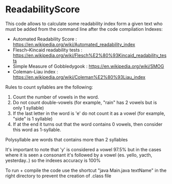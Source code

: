 # ReadabilityScore

This code allows to calculate some readability index form a given text who must be added from the command line after the code compilation
Indexes:
 -  Automated Readability Score : https://en.wikipedia.org/wiki/Automated_readability_index
 -  Flesch–Kincaid readability tests : https://en.wikipedia.org/wiki/Flesch%E2%80%93Kincaid_readability_tests
 -  Simple Measure of Gobbledygook : https://en.wikipedia.org/wiki/SMOG
 -  Coleman–Liau index : https://en.wikipedia.org/wiki/Coleman%E2%80%93Liau_index

Rules to count syllables are the following:
   1. Count the number of vowels in the word.
   2. Do not count double-vowels (for example, "rain" has 2 vowels but is only 1 syllable)
   3. If the last letter in the word is 'e' do not count it as a vowel (for example, "side" is 1 syllable)
   4. If at the end it turns out that the word contains 0 vowels, then consider this word as 1-syllable.
   
Polysyllable are words that contains more than 2 syllables

It's important to note that 'y' is considered a vowel 97.5% but in the cases where it is seen a consonant it's followed by a vowel (es. yello, yacth, yesterday..) so the indexes accuracy is 100%

To run + compile the code use the shortcut "java Main.java textName" in the right directory to prevent the creation of .class file
